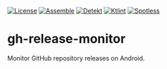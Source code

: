 [![License](https://img.shields.io/github/license/Tommy-Geenexus/exif-eraser)](https://mit-license.org/)
[![Assemble](https://github.com/Tommy-Geenexus/gh-release-monitor/actions/workflows/assemble.yml/badge.svg)](https://github.com/Tommy-Geenexus/gh-release-monitor/actions/workflows/assemble.yml)
[![Detekt](https://github.com/Tommy-Geenexus/gh-release-monitor/actions/workflows/detekt.yml/badge.svg)](https://github.com/Tommy-Geenexus/gh-release-monitor/actions/workflows/detekt.yml)
[![Ktlint](https://github.com/Tommy-Geenexus/gh-release-monitor/actions/workflows/ktlint.yml/badge.svg)](https://github.com/Tommy-Geenexus/gh-release-monitor/actions/workflows/ktlint.yml)
[![Spotless](https://github.com/Tommy-Geenexus/gh-release-monitor/actions/workflows/spotless.yml/badge.svg)](https://github.com/Tommy-Geenexus/gh-release-monitor/actions/workflows/spotless.yml)

# gh-release-monitor
Monitor GitHub repository releases on Android.
